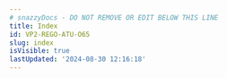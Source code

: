 ```yaml
---
# snazzyDocs - DO NOT REMOVE OR EDIT BELOW THIS LINE
title: Index
id: VP2-REGO-ATU-O65
slug: index
isVisible: true
lastUpdated: '2024-08-30 12:16:18'
---
```

